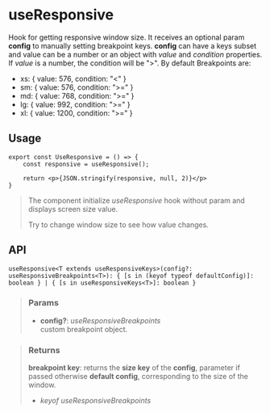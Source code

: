 # useResponsive
Hook for getting responsive window size. It receives an optional param __config__ to manually setting breakpoint keys. __config__ can have a keys subset and value can be a number or an object with _value_ and _condition_ properties. If _value_ is a number, the condition will be ">". By default Breakpoints are:
- xs: { value: 576, condition: "<" }
- sm: { value: 576, condition: ">=" }
- md: { value: 768, condition: ">=" }
- lg: { value: 992, condition: ">=" }
- xl: { value: 1200, condition: ">=" }

## Usage

```tsx
export const UseResponsive = () => {
	const responsive = useResponsive();

	return <p>{JSON.stringify(responsive, null, 2)}</p>
}
```

> The component initialize _useResponsive_ hook without param and displays screen size value.
> 
> Try to change window size to see how value changes.


## API

```tsx
useResponsive<T extends useResponsiveKeys>(config?: useResponsiveBreakpoints<T>): { [s in (keyof typeof defaultConfig)]: boolean } | { [s in useResponsiveKeys<T>]: boolean }
```

> ### Params
>
> - __config?__: _useResponsiveBreakpoints_  
custom breakpoint object.
>

> ### Returns
>
> __breakpoint key__: returns the __size key__ of the __config__, parameter if passed otherwise  __default config__, corresponding to the size of the window.
> - _keyof useResponsiveBreakpoints_  
>